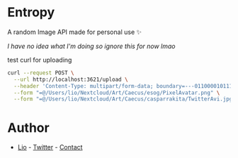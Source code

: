 # Entropy

A random Image API made for personal use :sparkles:

_I have no idea what I'm doing so ignore this for now lmao_

test curl for uploading

```bash
curl --request POST \
  --url http://localhost:3621/upload \
  --header 'Content-Type: multipart/form-data; boundary=---011000010111000001101001' \
  --form "=@/Users/lio/Nextcloud/Art/Caecus/esog/PixelAvatar.png" \
  --form "=@/Users/lio/Nextcloud/Art/Caecus/casparrakita/TwitterAvi.jpg"
```

# Author

- [Lio] - [Twitter] - [Contact]

[lio]: https://himbo.cat
[twitter]: https://kji.tf/twitter
[contact]: mailto:entropy@werewolf.design?subject=%5BENTROPY%5D%20-
